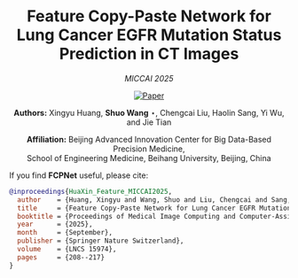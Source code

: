
<div align="center">

# **Feature Copy-Paste Network for Lung Cancer EGFR Mutation Status Prediction in CT Images**  
*MICCAI 2025*

[![Paper](https://img.shields.io/badge/Paper-Springer%20LNCS-blue)](https://link.springer.com/chapter/10.1007/978-3-032-05182-0_21)

**Authors:** Xingyu Huang, **Shuo Wang** ⋆, Chengcai Liu, Haolin Sang, Yi Wu, and Jie Tian  

**Affiliation:** Beijing Advanced Innovation Center for Big Data-Based Precision Medicine,  
School of Engineering Medicine, Beihang University, Beijing, China

</div>



If you find **FCPNet** useful, please cite:

```bibtex
@inproceedings{HuaXin_Feature_MICCAI2025,
  author    = {Huang, Xingyu and Wang, Shuo and Liu, Chengcai and Sang, Haolin and Wu, Yi and Tian, Jie},
  title     = {Feature Copy-Paste Network for Lung Cancer EGFR Mutation Status Prediction in CT Images},
  booktitle = {Proceedings of Medical Image Computing and Computer-Assisted Intervention (MICCAI)},
  year      = {2025},
  month     = {September},
  publisher = {Springer Nature Switzerland},
  volume    = {LNCS 15974},
  pages     = {208--217}
}
```
